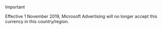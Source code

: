 > [!IMPORTANT]
> Effective 1 November 2019, Microsoft Advertising will no longer accept this currency in this country/region.


